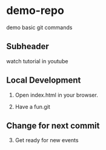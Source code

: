 # demo-repo
demo basic git commands 

## Subheader

watch tutorial in youtube

## Local Development

1. Open index.html in your browser.

2. Have a fun.git 
## Change for next commit 
3. Get ready for new events 
